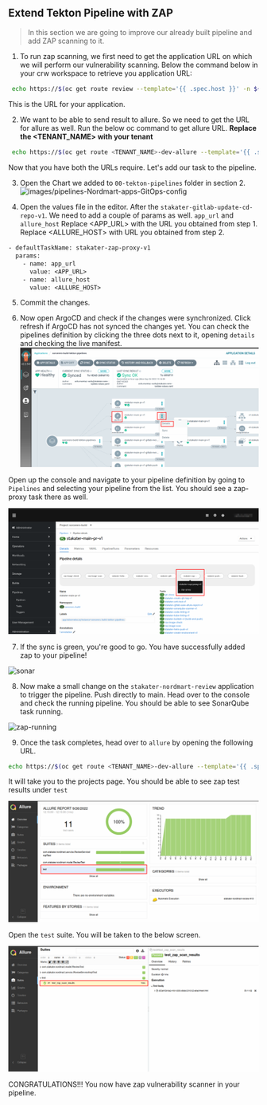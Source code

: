 ## Extend Tekton Pipeline with ZAP

> In this section we are going to improve our already built pipeline and add ZAP scanning to it.

1. To run zap scanning, we first need to get the application URL on which we will perform our vulnerability scanning.
    Below the command below in your crw workspace to retrieve you application URL:

```bash
 echo https://$(oc get route review --template='{{ .spec.host }}' -n ${TENANT_NAME}-dev)
```
This is the URL for your application. 

2. We want to be able to send result to allure. So we need to get the URL for allure as well. Run the below oc command to get allure URL.
**Replace the <TENANT_NAME> with your tenant**
```bash
 echo https://$(oc get route <TENANT_NAME>-dev-allure --template='{{ .spec.host }}' -n ${TENANT_NAME}-dev)
```
Now that you have both the URLs require. Let's add our task to the pipeline.

3. Open the Chart we added to `00-tekton-pipelines` folder in section 2.
   ![images/pipelines-Nordmart-apps-GitOps-config](images/pipelines-nordmart-apps-gitops-config.png)

4. Open the values file in the editor. After the `stakater-gitlab-update-cd-repo-v1`. We need to add a couple of params as well. `app_url` and `allure_host`
Replace <APP_URL> with the URL you obtained from step 1.
Replace <ALLURE_HOST> with URL you obtained from step 2.
```
- defaultTaskName: stakater-zap-proxy-v1
  params:
    - name: app_url
      value: <APP_URL>
    - name: allure_host
      value: <ALLURE_HOST>

```


5. Commit the changes.


6. Now open ArgoCD and check if the changes were synchronized. Click refresh if ArgoCD has not synced the changes yet.
   You can check the pipelines definition by clicking the three dots next to it, opening `details` and checking the live manifest.
![zap](./images/zap-argocd.png)

Open up the console and navigate to your pipeline definition by going to `Pipelines` and selecting your pipeline from the list. You should see a zap-proxy task there as well.

![OpenShift](./images/openshift-zap.png)


7. If the sync is green, you're good to go. You have successfully added zap to your pipeline!

![sonar](./images/sonar-argocd.png)

8. Now make a small change on the `stakater-nordmart-review` application to trigger the pipeline. Push directly to main. Head over to the console and check the running pipeline. You should be able to see SonarQube task running.

![zap-running](./images/zap-running.png)

9. Once the task completes, head over to `allure` by opening the following URL.

```bash
echo https://$(oc get route <TENANT_NAME>-dev-allure --template='{{ .spec.host }}' -n ${TENANT_NAME}-dev)/allure-docker-service/projects/stakater-nordmart-review/reports/latest/index.html

```
It will take you to the projects page. You should be able to see zap test results under `test`

![zap-allure](./images/zap-allure-1.png)

Open the `test` suite. You will be taken to the below screen.

![zap-allure](./images/zap-allure-2.png)

CONGRATULATIONS!!! You now have zap vulnerability scanner in your pipeline.

